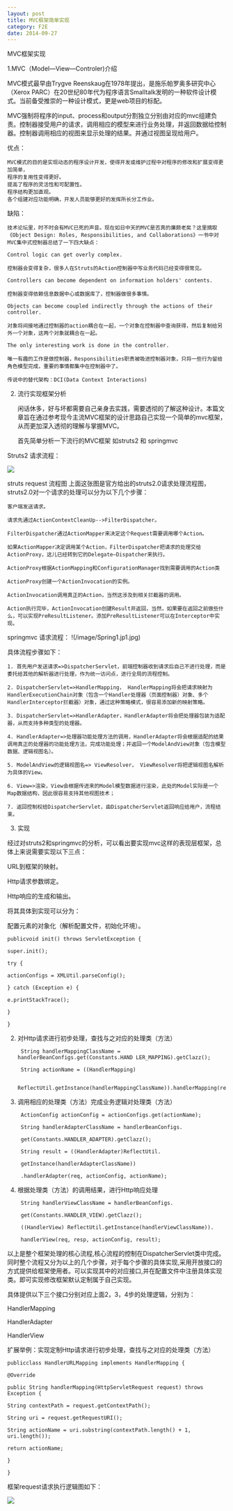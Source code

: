 ```yaml
---
layout: post
title: MVC框架简单实现
category: F2E
date: 2014-09-27
---
```

MVC框架实现

1.MVC（Model—View—Controler)介绍

MVC模式最早由Trygve Reenskaug在1978年提出，是施乐帕罗奥多研究中心（Xerox PARC）在20世纪80年代为程序语言Smalltalk发明的一种软件设计模式。当前备受推崇的一种设计模式，更是web项目的标配。

MVC强制将程序的input、process和output分割独立分别由对应的mvc组建负责。控制器接受用户的请求，调用相应的模型来进行业务处理，并返回数据给控制器。控制器调用相应的视图来显示处理的结果。并通过视图呈现给用户。

优点：

	MVC模式的目的是实现动态的程序设计开发，使得开发或维护过程中对程序的修改和扩展变得更加简单，
	程序的复用性变得更好。
	提高了程序的灵活性和可配置性。
	程序结构更加直观。
	各个组建对应功能明确，开发人员能够更好的发挥所长分工作业。

缺陷：

	技术论坛里，时不时会有MVC已死的声音。现在如日中天的MVC是否真的廉颇老矣？这里摘取《Object Design: Roles, Responsibilities, and Collaborations》一书中对MVC集中式控制器总结了一下四大缺点：
	
	Control logic can get overly complex.
	
	控制器会变得复杂，很多人在Struts的Action控制器中写业务代码已经变得很常见。
	
	Controllers can become dependent on information holders' contents.
	
	控制器变得依赖信息数据中心或数据库了，控制器做很多事情。
	
	Objects can become coupled indirectly through the actions of their controller.
	
	对象将间接地通过控制器的action耦合在一起，一个对象在控制器中查询获得，然后复制给另外一个对象，这两个对象就耦合在一起。
	
	The only interesting work is done in the controller.
	
	唯一有趣的工作是做控制器，Responsibilities职责被吸进控制器对象，只将一些行为留给角色模型完成，重要的事情都集中在控制器中了。
	
	传说中的替代架构：DCI(Data Context Interactions)

2. 流行实现框架分析

	闲话休多，好与坏都需要自己亲身去实践，需要透彻的了解这种设计。本篇文章旨在通过参考现今主流MVC框架的设计思路自己实现一个简单的mvc框架，从而更加深入透彻的理解与掌握MVC。

	首先简单分析一下流行的MVC框架 如struts2 和 springmvc

Struts2
请求流程：

![](/image/strus-workflow.png)

struts request 流程图
上面这张图是官方给出的struts2.0请求处理流程图，struts2.0对一个请求的处理可以分为以下几个步骤：


	客户端发送请求。
	
	请求先通过ActionContextCleanUp-->FilterDispatcher。
	
	FilterDispatcher通过ActionMapper来决定这个Request需要调用哪个Action。
	
	如果ActionMapper决定调用某个Action，FilterDispatcher把请求的处理交给ActionProxy，这儿已经转到它的Delegate—Dispatcher来执行。
	
	ActionProxy根据ActionMapping和ConfigurationManager找到需要调用的Action类
	
	ActionProxy创建一个ActionInvocation的实例。
	
	ActionInvocation调用真正的Action，当然这涉及到相关拦截器的调用。
	
	Action执行完毕，ActionInvocation创建Result并返回，当然，如果要在返回之前做些什么，可以实现PreResultListener。添加PreResultListener可以在Interceptor中实现。

springmvc
请求流程：
!(/image/Spring1.jp1.jpg)
 
具体流程步骤如下：

	1. 首先用户发送请求=>DispatcherServlet，前端控制器收到请求后自己不进行处理，而是委托给其他的解析器进行处理，作为统一访问点，进行全局的流程控制。
	
	2. DispatcherServlet=>HandlerMapping， HandlerMapping将会把请求映射为HandlerExecutionChain对象（包含一个Handler处理器（页面控制器）对象、多个HandlerInterceptor拦截器）对象，通过这种策略模式，很容易添加新的映射策略。
	
	3. DispatcherServlet=>HandlerAdapter，HandlerAdapter将会把处理器包装为适配器，从而支持多种类型的处理器。
	
	4. HandlerAdapter=>处理器功能处理方法的调用，HandlerAdapter将会根据适配的结果调用真正的处理器的功能处理方法，完成功能处理；并返回一个ModelAndView对象（包含模型数据、逻辑视图名）。
	
	5. ModelAndView的逻辑视图名=> ViewResolver， ViewResolver将把逻辑视图名解析为具体的View。
	
	6. View=>渲染，View会根据传进来的Model模型数据进行渲染，此处的Model实际是一个Map数据结构，因此很容易支持其他视图技术；
	
	7. 返回控制权给DispatcherServlet，由DispatcherServlet返回响应给用户，流程结束。

3. 实现

经过对struts2和springmvc的分析，可以看出要实现mvc这样的表现层框架，总体上来说需要实现以下三点：

URL到框架的映射。

Http请求参数绑定。

Http响应的生成和输出。

将其具体到实现可以分为：

配置元素的对象化（解析配置文件，初始化环境）。

	publicvoid init() throws ServletException {
	
	super.init();
	
	try {
	
	actionConfigs = XMLUtil.parseConfig();
	
	} catch (Exception e) {
	
	e.printStackTrace();

	}
	
	}

2. 对Http请求进行初步处理，查找与之对应的处理类（方法）

		String handlerMappingClassName = handlerBeanConfigs.get(Constants.HAND LER_MAPPING).getClazz();
		
		String actionName = ((HandlerMapping)
		
		ReflectUtil.getInstance(handlerMappingClassName)).handlerMapping(req);

3. 调用相应的处理类（方法）完成业务逻辑对处理类（方法）

		ActionConfig actionConfig = actionConfigs.get(actionName);
		
		String handlerAdapterClassName = handlerBeanConfigs.
		
		get(Constants.HANDLER_ADAPTER).getClazz();
		
		String result = ((HandlerAdapter)ReflectUtil.
		
		getInstance(handlerAdapterClassName))
		
		.handlerAdapter(req, actionConfig, actionName);

4. 根据处理类（方法）的调用结果，进行Http响应处理

		String handlerViewClassName = handlerBeanConfigs.
		
		get(Constants.HANDLER_VIEW).getClazz();
		
		((HandlerView) ReflectUtil.getInstance(handlerViewClassName)).
		
		handlerView(req, resp, actionConfig, result);

以上是整个框架处理的核心流程,核心流程的控制在DispatcherServlet类中完成。同时整个流程又分为以上的几个步骤，对于每个步骤的具体实现,采用开放接口的方式提供给框架使用者。可以实现其中的对应接口,并在配置文件中注册具体实现类。即可实现修改框架默认定制属于自己实现。

具体提供以下三个接口分别对应上面2，3，4步的处理逻辑，分别为：

HandlerMapping

HandlerAdapter

HandlerView

 

扩展举例：实现定制Http请求进行初步处理，查找与之对应的处理类（方法）

	publicclass HandlerURLMapping implements HandlerMapping {
	
	@Override
	
	public String handlerMapping(HttpServletRequest request) throws Exception {
	
	String contextPath = request.getContextPath();
	
	String uri = request.getRequestURI();
	
	String actionName = uri.substring(contextPath.length() + 1, uri.length());
	
	return actionName;
	
	}
	
	}

框架request请求执行逻辑图如下：

![](/image/my-mvc.png)


